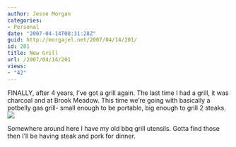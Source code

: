 ```yaml
---
author: Jesse Morgan
categories:
- Personal
date: "2007-04-14T08:31:28Z"
guid: http://morgajel.net/2007/04/14/201/
id: 201
title: New Grill
url: /2007/04/14/201
views:
- "42"
---
```


FINALLY, after 4 years, I’ve got a grill again. The last time I had a grill, it was charcoal and at Brook Meadow. This time we’re going with basically a potbelly gas grill- small enough to be portable, big enough to grill 2 steaks.  
![](http://morgajel.com/grill.jpg)

Somewhere around here I have my old bbq grill utensils. Gotta find those then I’ll be having steak and pork for dinner.